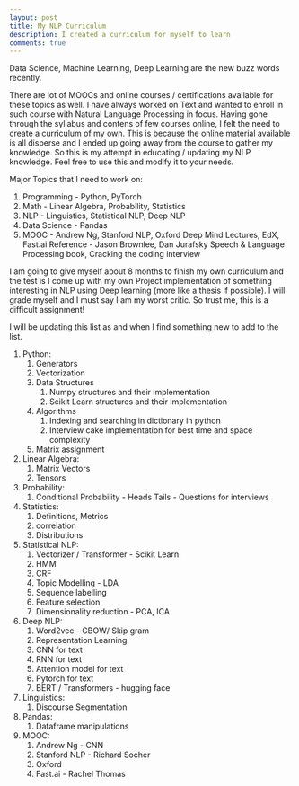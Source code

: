 ```yaml
---
layout: post
title: My NLP Curriculum
description: I created a curriculum for myself to learn
comments: true
---
```


Data Science, Machine Learning, Deep Learning are the new buzz words recently. 

There are lot of MOOCs and online courses / certifications available for these topics as well. I have always worked on Text and wanted to 
enroll in such course with Natural Language Processing in focus. Having gone through the syllabus and contens of few courses online, I felt
the need to create a curriculum of my own. This is because the online material available is all disperse and I ended up going away from
the course to gather my knowledge. So this is my attempt in educating / updating my NLP knowledge. Feel free to use this and modify it to 
your needs.

Major Topics that I need to work on:
1. Programming - Python, PyTorch
2. Math - Linear Algebra, Probability, Statistics
3. NLP - Linguistics, Statistical NLP, Deep NLP
4. Data Science - Pandas
5. MOOC - Andrew Ng, Stanford NLP, Oxford Deep Mind Lectures, EdX, Fast.ai
Reference - Jason Brownlee, Dan Jurafsky Speech & Language Processing book, Cracking the coding interview

I am going to give myself about 8 months to finish my own curriculum and the test is I come up with my own Project implementation of 
something interesting in NLP using Deep learning (more like a thesis if possible). I will grade myself and I must say I am my worst critic.
So trust me, this is a difficult assignment!

I will be updating this list as and when I find something new to add to the list.

1. Python:
   1. Generators 
   1. Vectorization
   1. Data Structures
      1. Numpy structures and their implementation
      1. Scikit Learn structures and their implementation
   1. Algorithms
      1. Indexing and searching in dictionary in python
      1. Interview cake implementation for best time and space complexity
   1. Matrix assignment
2. Linear Algebra:
   1. Matrix Vectors
   1. Tensors
3. Probability:
   1. Conditional Probability - Heads Tails - Questions for interviews
4. Statistics:
   1. Definitions, Metrics
   1. correlation
   1. Distributions
5. Statistical NLP:
   1. Vectorizer / Transformer - Scikit Learn
   1. HMM
   1. CRF
   1. Topic Modelling - LDA
   1. Sequence labelling
   1. Feature selection
   1. Dimensionality reduction - PCA, ICA
6. Deep NLP:
   1. Word2vec - CBOW/ Skip gram
   1. Representation Learning
   1. CNN for text
   1. RNN for text
   1. Attention model for text
   1. Pytorch for text
   1. BERT / Transformers - hugging face
7. Linguistics:
   1. Discourse Segmentation
8. Pandas:
   1. Dataframe manipulations
9. MOOC:
   1. Andrew Ng - CNN
   1. Stanford NLP - Richard Socher
   1. Oxford
   1. Fast.ai - Rachel Thomas
   

